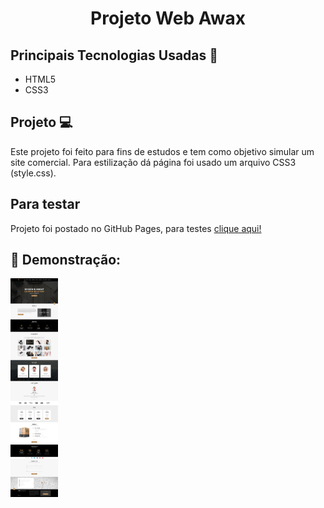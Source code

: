 
<h1 align="center">Projeto Web Awax</h1>

## Principais Tecnologias Usadas 📓
<ul>
    <li>HTML5</li>
    <li>CSS3</li> 
</ul>

## Projeto 💻
Este projeto foi feito para fins de estudos e tem como objetivo simular um site comercial. Para estilização dá página foi usado um arquivo CSS3 (style.css).

## Para testar
Projeto foi postado no GitHub Pages, para testes <a href="https://devmayara.github.io/awax/">clique aqui!</a>

## 📖 Demonstração:
<div>
  <img height="350" src="https://raw.githubusercontent.com/devmayara/awax/main/assets/LAYOUT_DESKTOP.jpg" style="max-width:200%;"/>
</div>
